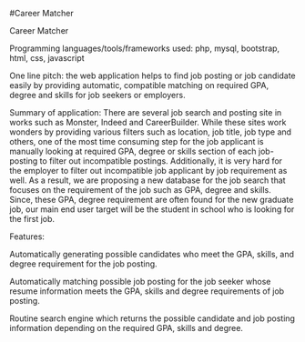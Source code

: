 #Career Matcher

Career Matcher

Programming languages/tools/frameworks used: php, mysql, bootstrap, html, css, javascript

One line pitch: the web application helps to find job posting or job candidate easily by providing automatic, compatible matching on required GPA, degree and skills for job seekers or employers. 

Summary of application: 
There are several job search and posting site in works such as Monster, Indeed and CareerBuilder. While these sites work wonders by providing various filters such as location, job title, job type and others, one of the most time consuming step for the job applicant is manually looking at required GPA, degree or skills section of each job-posting to filter out incompatible postings. Additionally, it is very hard for the employer to filter out incompatible job applicant by job requirement as well. As a result, we are proposing a new database for the job search that focuses on the requirement of the job such as GPA, degree and skills. Since, these GPA, degree requirement are often found for the new graduate job, our main end user target will be the student in school who is looking for the first job.

Features: 

Automatically generating possible candidates who meet the GPA, skills, and degree requirement for the job posting. 

Automatically matching possible job posting for the job seeker whose resume information meets the GPA, skills and degree requirements of job posting.

Routine search engine which returns the possible candidate and job posting information depending on the required GPA, skills and degree. 
